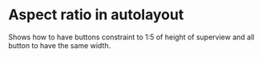 # Aspect ratio in autolayout

Shows how to have buttons constraint to 1:5 of height of superview and all button to have the same width.
